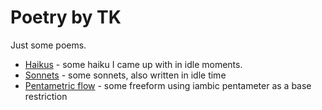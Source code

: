 # Poetry by TK

Just some poems.

* [Haikus][1] - some haiku I came up with in idle moments.
* [Sonnets][2] - some sonnets, also written in idle time
* [Pentametric flow][3] - some freeform using iambic pentameter as a base restriction

[1]: haiku.md
[2]: sonnet.md
[3]: pentametric_flow.md
